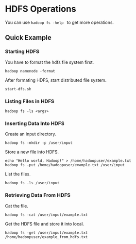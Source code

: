 # HDFS Operations



You can use `hadoop fs -help ` to get more operations.



## Quick Example



### Starting HDFS



You have to format the hdfs file system first.

```shell
hadoop namenode -format 
```

After formating HDFS, start distributed file system.

```shell
start-dfs.sh
```



### Listing Files in HDFS

```shell
hadoop fs -ls <args>
```



### Inserting Data Into HDFS



Create an input directory.

```shell
hadoop fs -mkdir -p /user/input
```



Store a new file into HDFS.

```shell
echo "Hello world, Hadoop!" > /home/hadoopuser/example.txt
hadoop fs -put /home/hadoopuser/example.txt /user/input
```



List the files.

```shell
hadoop fs -ls /user/input
```



### Retrieving Data From HDFS



Cat the file.

```shell
hadoop fs -cat /user/input/example.txt
```



Get the HDFS file and store it into local.

```shell
hadoop fs -get /user/input/example.txt /home/hadoopuser/example_from_hdfs.txt
```





















